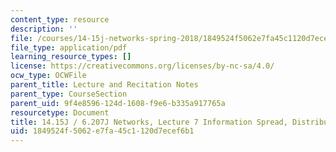 ```yaml
---
content_type: resource
description: ''
file: /courses/14-15j-networks-spring-2018/1849524f5062e7fa45c1120d7ecef6b1_MIT14_15JS18_lec7.pdf
file_type: application/pdf
learning_resource_types: []
license: https://creativecommons.org/licenses/by-nc-sa/4.0/
ocw_type: OCWFile
parent_title: Lecture and Recitation Notes
parent_type: CourseSection
parent_uid: 9f4e8596-124d-1608-f9e6-b335a917765a
resourcetype: Document
title: 14.15J / 6.207J Networks, Lecture 7 Information Spread, Distributed Computation
uid: 1849524f-5062-e7fa-45c1-120d7ecef6b1
---
```

